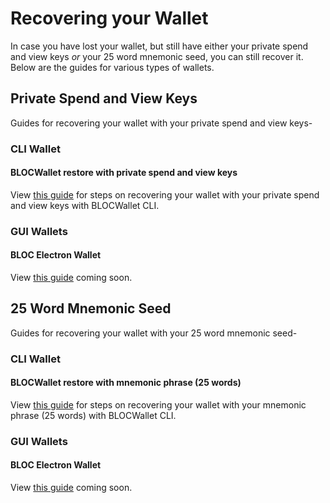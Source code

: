 # Recovering your Wallet

In case you have lost your wallet, but still have either your private spend and view keys *or* your 25 word mnemonic seed, you can still recover it. Below are the guides for various types of wallets.

## Private Spend and View Keys

Guides for recovering your wallet with your private spend and view keys-

### CLI Wallet<a name="keys-cli-wallet"></a>

#### BLOCWallet restore with private spend and view keys<a name="recover-spend-view-keys"></a>

View [this guide](../Using-BLOCWallet#recover-spend-view-keys) for steps on recovering your wallet with your private spend and view keys with BLOCWallet CLI.

### GUI Wallets<a name="keys-gui-wallet"></a>

#### BLOC Electron Wallet<a name="recover-wallet-keys-bloc-electron"></a>

View [this guide](../#) coming soon.

## 25 Word Mnemonic Seed

Guides for recovering your wallet with your 25 word mnemonic seed-

### CLI Wallet<a name="25-cli-wallet"></a>

#### BLOCWallet restore with mnemonic phrase (25 words) <a name="recover-seed"></a>

View [this guide](../Using-BLOCWallet#recover-seed) for steps on recovering your wallet with your mnemonic phrase (25 words) with BLOCWallet CLI.

### GUI Wallets<a name="25-gui-wallet"></a>

#### BLOC Electron Wallet<a name="recover-wallet-seed-bloc-electron"></a>

View [this guide](../#) coming soon.
